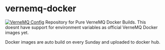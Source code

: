 # vernemq-docker
[![VerneMQ Config](https://github.com/bhaswanth88/vernemq-docker/actions/workflows/docker-image.yml/badge.svg)](https://github.com/bhaswanth88/vernemq-docker/actions/workflows/docker-image.yml)
Repository for Pure VerneMQ Docker Builds. This doesnt have support for environment variables as official VerneMQ Docker images yet.

Docker images are auto build on every Sunday and uploaded to docker hub.
